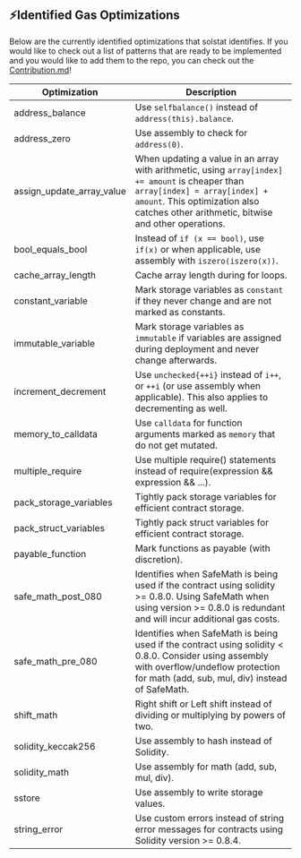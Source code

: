 &nbsp;
## ⚡Identified Gas Optimizations
Below are the currently identified optimizations that solstat identifies. If you would like to check out a list of patterns that are ready to be implemented and you would like to add them to the repo, you can check out the [Contribution.md](https://github.com/0xKitsune/solstat/blob/main/Contributing.md#potential-optimizations-vulnerability-and-qa-additions)!

| Optimization              | Description                                             |
| ------------------------- | ------------------------------------------------------- |
| address_balance           | Use `selfbalance()` instead of `address(this).balance`. |
| address_zero              | Use assembly to check for `address(0)`. |
| assign_update_array_value | When updating a value in an array with arithmetic, using `array[index] += amount` is cheaper than `array[index] = array[index] + amount`. This optimization also catches other arithmetic, bitwise and other operations. |
| bool_equals_bool          | Instead of `if (x == bool)`, use `if(x)` or when applicable, use assembly with `iszero(iszero(x))`. |
| cache_array_length        | Cache array length during for loops. |
| constant_variable         | Mark storage variables as `constant` if they never change and are not marked as constants.|
| immutable_variable        | Mark storage variables as `immutable` if variables are assigned during deployment and never change afterwards.|
| increment_decrement       | Use `unchecked{++i}` instead of `i++`, or `++i` (or use assembly when applicable). This also applies to decrementing as well.|
| memory_to_calldata        | Use `calldata` for function arguments marked as `memory` that do not get mutated.|
| multiple_require          | Use multiple require() statements instead of require(expression && expression && ...). |
| pack_storage_variables    | Tightly pack storage variables for efficient contract storage. |
| pack_struct_variables     | Tightly pack struct variables for efficient contract storage. |
| payable_function          | Mark functions as payable (with discretion). |
| safe_math_post_080        | Identifies when SafeMath is being used if the contract using solidity >= 0.8.0. Using SafeMath when using version >= 0.8.0 is redundant and will incur additional gas costs. |
| safe_math_pre_080         | Identifies when SafeMath is being used if the contract using solidity < 0.8.0. Consider using assembly with overflow/undeflow protection for math (add, sub, mul, div) instead of SafeMath. |
| shift_math                | Right shift or Left shift instead of dividing or multiplying by powers of two. |
| solidity_keccak256        | Use assembly to hash instead of Solidity. |
| solidity_math             | Use assembly for math (add, sub, mul, div). |
| sstore                    | Use assembly to write storage values. |
| string_error              | Use custom errors instead of string error messages for contracts using Solidity version >= 0.8.4.|